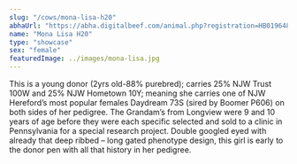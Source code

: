 ```yaml
---
slug: "/cows/mona-lisa-h20"
abhaUrl: "https://abha.digitalbeef.com/animal.php?registration=HB019648"
name: "Mona Lisa H20"
type: "showcase"
sex: "female"
featuredImage: ../images/mona-lisa.jpg
---
```


This is a young donor (2yrs old-88% purebred); carries 25% NJW Trust 100W and 25% NJW Hometown 10Y; meaning she carries one of NJW Hereford’s most popular females Daydream 73S (sired by Boomer P606) on both sides of her pedigree.  The Grandam’s from Longview were 9 and 10 years of age before they were each specific selected and sold to a clinic in Pennsylvania for a special research project.  Double googled eyed with already that deep ribbed – long gated phenotype design, this girl is early to the donor pen with all that history in her pedigree.  
